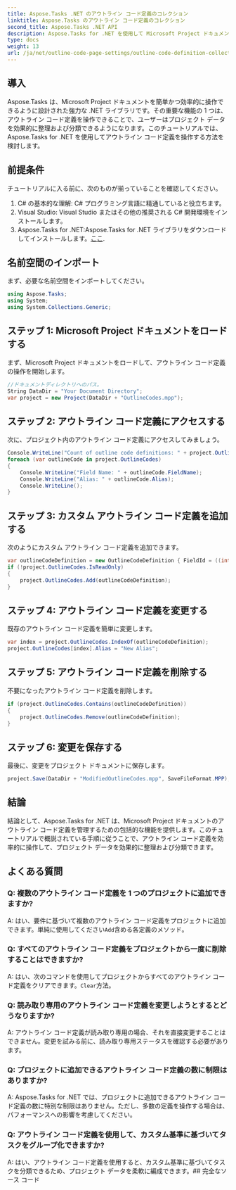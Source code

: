 ```yaml
---
title: Aspose.Tasks .NET のアウトライン コード定義のコレクション
linktitle: Aspose.Tasks のアウトライン コード定義のコレクション
second_title: Aspose.Tasks .NET API
description: Aspose.Tasks for .NET を使用して Microsoft Project ドキュメント内のアウトライン コード定義を操作する方法を学習します。プロジェクト データを簡単に分類できます。
type: docs
weight: 13
url: /ja/net/outline-code-page-settings/outline-code-definition-collection/
---
```

## 導入
Aspose.Tasks は、Microsoft Project ドキュメントを簡単かつ効率的に操作できるように設計された強力な .NET ライブラリです。その重要な機能の 1 つは、アウトライン コード定義を操作できることで、ユーザーはプロジェクト データを効果的に整理および分類できるようになります。このチュートリアルでは、Aspose.Tasks for .NET を使用してアウトライン コード定義を操作する方法を検討します。
## 前提条件
チュートリアルに入る前に、次のものが揃っていることを確認してください。
1. C# の基本的な理解: C# プログラミング言語に精通していると役立ちます。
2. Visual Studio: Visual Studio またはその他の推奨される C# 開発環境をインストールします。
3.  Aspose.Tasks for .NET:Aspose.Tasks for .NET ライブラリをダウンロードしてインストールします。[ここ](https://releases.aspose.com/tasks/net/).

## 名前空間のインポート
まず、必要な名前空間をインポートしてください。
```csharp
using Aspose.Tasks;
using System;
using System.Collections.Generic;

```
## ステップ 1: Microsoft Project ドキュメントをロードする
まず、Microsoft Project ドキュメントをロードして、アウトライン コード定義の操作を開始します。
```csharp
//ドキュメントディレクトリへのパス。
String DataDir = "Your Document Directory";
var project = new Project(DataDir + "OutlineCodes.mpp");
```
## ステップ 2: アウトライン コード定義にアクセスする
次に、プロジェクト内のアウトライン コード定義にアクセスしてみましょう。
```csharp
Console.WriteLine("Count of outline code definitions: " + project.OutlineCodes.Count);
foreach (var outlineCode in project.OutlineCodes)
{
	Console.WriteLine("Field Name: " + outlineCode.FieldName);
	Console.WriteLine("Alias: " + outlineCode.Alias);
	Console.WriteLine();
}
```
## ステップ 3: カスタム アウトライン コード定義を追加する
次のようにカスタム アウトライン コード定義を追加できます。
```csharp
var outlineCodeDefinition = new OutlineCodeDefinition { FieldId = ((int)ExtendedAttributeTask.OutlineCode3).ToString("D"), Alias = "My Outline Code" };
if (!project.OutlineCodes.IsReadOnly)
{
    project.OutlineCodes.Add(outlineCodeDefinition);
}
```
## ステップ 4: アウトライン コード定義を変更する
既存のアウトライン コード定義を簡単に変更します。
```csharp
var index = project.OutlineCodes.IndexOf(outlineCodeDefinition);
project.OutlineCodes[index].Alias = "New Alias";
```
## ステップ 5: アウトライン コード定義を削除する
不要になったアウトライン コード定義を削除します。
```csharp
if (project.OutlineCodes.Contains(outlineCodeDefinition))
{
    project.OutlineCodes.Remove(outlineCodeDefinition);
}
```
## ステップ 6: 変更を保存する
最後に、変更をプロジェクト ドキュメントに保存します。
```csharp
project.Save(DataDir + "ModifiedOutlineCodes.mpp", SaveFileFormat.MPP);
```

## 結論
結論として、Aspose.Tasks for .NET は、Microsoft Project ドキュメントのアウトライン コード定義を管理するための包括的な機能を提供します。このチュートリアルで概説されている手順に従うことで、アウトライン コード定義を効率的に操作して、プロジェクト データを効果的に整理および分類できます。
## よくある質問
### Q: 複数のアウトライン コード定義を 1 つのプロジェクトに追加できますか?
 A: はい、要件に基づいて複数のアウトライン コード定義をプロジェクトに追加できます。単純に使用してください`Add`含める各定義のメソッド。
### Q: すべてのアウトライン コード定義をプロジェクトから一度に削除することはできますか?
 A: はい、次のコマンドを使用してプロジェクトからすべてのアウトライン コード定義をクリアできます。`Clear`方法。
### Q: 読み取り専用のアウトライン コード定義を変更しようとするとどうなりますか?
A: アウトライン コード定義が読み取り専用の場合、それを直接変更することはできません。変更を試みる前に、読み取り専用ステータスを確認する必要があります。
### Q: プロジェクトに追加できるアウトライン コード定義の数に制限はありますか?
A: Aspose.Tasks for .NET では、プロジェクトに追加できるアウトライン コード定義の数に特別な制限はありません。ただし、多数の定義を操作する場合は、パフォーマンスへの影響を考慮してください。
### Q: アウトライン コード定義を使用して、カスタム基準に基づいてタスクをグループ化できますか?
A: はい、アウトライン コード定義を使用すると、カスタム基準に基づいてタスクを分類できるため、プロジェクト データを柔軟に編成できます。## 完全なソース コード